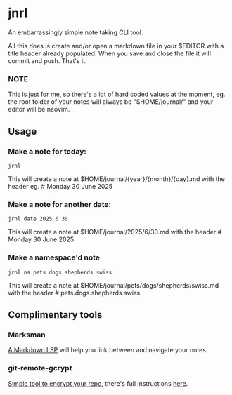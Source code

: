 # jnrl

An embarrassingly simple note taking CLI tool.

All this does is create and/or open a markdown file in your $EDITOR with a title header already populated.
When you save and close the file it will commit and push.
That's it.

### NOTE

This is just for me, so there's a lot of hard coded values at the moment, eg. the root folder
of your notes will always be "$HOME/journal/" and your editor will be neovim.

## Usage

### Make a note for today:

`jrnl`

This will create a note at $HOME/journal/{year}/{month}/{day}.md with the header eg. # Monday 30 June 2025

### Make a note for another date:

`jrnl date 2025 6 30`

This will create a note at $HOME/journal/2025/6/30.md with the header # Monday 30 June 2025

### Make a namespace'd note

`jrnl ns pets dogs shepherds swiss`

This will create a note at $HOME/journal/pets/dogs/shepherds/swiss.md with the header # pets.dogs.shepherds.swiss

## Complimentary tools

### Marksman

[A Markdown LSP](https://github.com/artempyanykh/marksman) will help you link between and navigate your notes.

### git-remote-gcrypt

[Simple tool to encrypt your repo](https://spwhitton.name/tech/code/git-remote-gcrypt/), there's full instructions
[here](https://flolu.de/blog/encrypted-git-repository).
